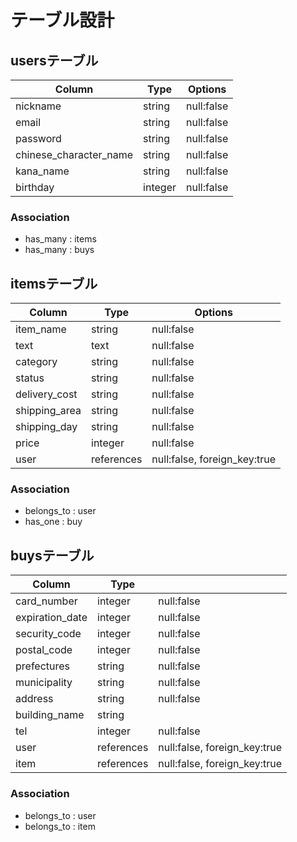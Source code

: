 # テーブル設計

## usersテーブル

| Column                 | Type    | Options    |
| ---------------------- | ------- | ---------- |
| nickname               | string  | null:false |
| email                  | string  | null:false |
| password               | string  | null:false |
| chinese_character_name | string  | null:false |
| kana_name              | string  | null:false |
| birthday               | integer | null:false |

### Association

- has_many : items
- has_many : buys


## itemsテーブル

| Column        | Type       | Options                      |
| ------------- | ---------- | ---------------------------- |
| item_name     | string     | null:false                   |
| text          | text       | null:false                   |
| category      | string     | null:false                   |
| status        | string     | null:false                   |
| delivery_cost | string     | null:false                   |
| shipping_area | string     | null:false                   |
| shipping_day  | string     | null:false                   |
| price         | integer    | null:false                   |
| user          | references | null:false, foreign_key:true |

### Association

- belongs_to : user
- has_one : buy


## buysテーブル

| Column          | Type       |                              |
| --------------- | ---------- | ---------------------------- |
| card_number     | integer    | null:false                   |
| expiration_date | integer    | null:false                   |
| security_code   | integer    | null:false                   |
| postal_code     | integer    | null:false                   |
| prefectures     | string     | null:false                   |
| municipality    | string     | null:false                   |
| address         | string     | null:false                   |
| building_name   | string     |                              |
| tel             | integer    | null:false                   |
| user            | references | null:false, foreign_key:true |
| item            | references | null:false, foreign_key:true |

### Association
- belongs_to : user
- belongs_to : item